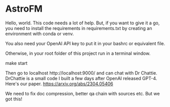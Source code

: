 # AstroFM

Hello, world. This code needs a lot of help. But, if you want to give it a go, you need to install the requirements in requirements.txt 
by creating an environment with conda or venv.

You also need your OpenAI API key to put it in your bashrc or equivalent file.

Otherwise, in your root folder of this project run in a terminal window.

make start

Then go to localhost http://localhost:9000/ and can chat with Dr Chattie. DrChattie is a small code I built a few days after OpenAI released GPT-4. Here's our paper.
https://arxiv.org/abs/2304.05406

We need to fix doc compression, better qa chain with sources etc. But we got this!


